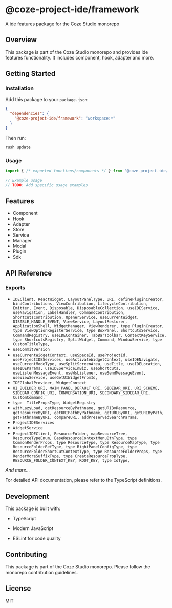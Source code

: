 # @coze-project-ide/framework

A ide features package for the Coze Studio monorepo

## Overview

This package is part of the Coze Studio monorepo and provides ide features functionality. It includes component, hook, adapter and more.

## Getting Started

### Installation

Add this package to your `package.json`:

```json
{
  "dependencies": {
    "@coze-project-ide/framework": "workspace:*"
  }
}
```

Then run:

```bash
rush update
```

### Usage

```typescript
import { /* exported functions/components */ } from '@coze-project-ide/framework';

// Example usage
// TODO: Add specific usage examples
```

## Features

- Component
- Hook
- Adapter
- Store
- Service
- Manager
- Modal
- Plugin
- Sdk

## API Reference

### Exports

- `IDEClient,
  ReactWidget,
  LayoutPanelType,
  URI,
  definePluginCreator,
  bindContributions,
  ViewContribution,
  LifecycleContribution,
  Emitter,
  Event,
  Disposable,
  DisposableCollection,
  useIDEService,
  useNavigation,
  LabelHandler,
  CommandContribution,
  ShortcutsContribution,
  OpenerService,
  useCurrentWidget,
  DISABLE_HANDLE_EVENT,
  ViewService,
  LayoutRestorer,
  ApplicationShell,
  WidgetManager,
  ViewRenderer,
  type PluginCreator,
  type ViewOptionRegisterService,
  type BoxPanel,
  ShortcutsService,
  CommandRegistry,
  useIDEContainer,
  TabBarToolbar,
  ContextKeyService,
  type ShortcutsRegistry,
  SplitWidget,
  Command,
  WindowService,
  type CustomTitleType,`
- `useCommitVersion`
- `useCurrentWidgetContext,
  useSpaceId,
  useProjectId,
  useProjectIDEServices,
  useActivateWidgetContext,
  useIDENavigate,
  useCurrentModeType,
  useSplitScreenArea,
  useTitle,
  useIDELocation,
  useIDEParams,
  useIDEServiceInBiz,
  useShortcuts,
  useListenMessageEvent,
  useWsListener,
  useSendMessageEvent,
  useViewService,
  useGetUIWidgetFromId,`
- `IDEGlobalProvider, WidgetContext`
- `UI_BUILDER_URI,
  MAIN_PANEL_DEFAULT_URI,
  SIDEBAR_URI,
  URI_SCHEME,
  SIDEBAR_CONFIG_URI,
  CONVERSATION_URI,
  SECONDARY_SIDEBAR_URI,
  CustomCommand,`
- `type  TitlePropsType, WidgetRegistry`
- `withLazyLoad,
  getResourceByPathname,
  getURIByResource,
  getResourceByURI,
  getURIPathByPathname,
  getURLByURI,
  getURIByPath,
  getPathnameByURI,
  compareURI,
  addPreservedSearchParams,`
- `ProjectIDEServices`
- `WidgetService`
- `ProjectIDEClient,
  ResourceFolder,
  mapResourceTree,
  ResourceTypeEnum,
  BaseResourceContextMenuBtnType,
  type CommonRenderProps,
  type ResourceType,
  type ResourceMapType,
  type ResourceFolderRefType,
  type RightPanelConfigType,
  type ResourceFolderShortCutContextType,
  type ResourceFolderProps,
  type RenderMoreSuffixType,
  type CreateResourcePropType,
  RESOURCE_FOLDER_CONTEXT_KEY,
  ROOT_KEY,
  type IdType,`

*And more...*

For detailed API documentation, please refer to the TypeScript definitions.

## Development

This package is built with:

- TypeScript
- Modern JavaScript

- ESLint for code quality

## Contributing

This package is part of the Coze Studio monorepo. Please follow the monorepo contribution guidelines.

## License

MIT
